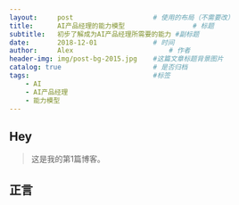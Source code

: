 ```yaml
---
layout:     post   				    # 使用的布局（不需要改）
title:      AI产品经理的能力模型 				# 标题 
subtitle:   初步了解成为AI产品经理所需要的能力 #副标题
date:       2018-12-01 				# 时间
author:     Alex 						# 作者
header-img: img/post-bg-2015.jpg 	#这篇文章标题背景图片
catalog: true 						# 是否归档
tags:								#标签
    - AI
    - AI产品经理
    - 能力模型
---
```


## Hey
>这是我的第1篇博客。
## 正言
